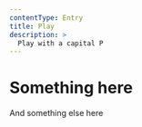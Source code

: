 ```yaml
---
contentType: Entry
title: Play
description: >
  Play with a capital P
---
```


# Something here

And something else here
